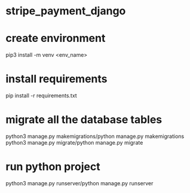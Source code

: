 # stripe_payment_django

# create environment
pip3 install -m venv <env_name>

# install requirements
pip install -r requirements.txt

# migrate all the database tables
python3 manage.py makemigrations/python manage.py makemigrations
python3 manage.py migrate/python manage.py migrate

# run python project
python3 manage.py runserver/python manage.py runserver